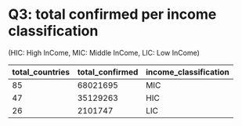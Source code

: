 # Q3: total confirmed per income classification

(HIC: High InCome, MIC: Middle InCome, LIC: Low InCome)

|total_countries|total_confirmed|income_classification|
|---------------|---------------|---------------------|
|85|68021695|MIC|
|47|35129263|HIC|
|26|2101747|LIC|

